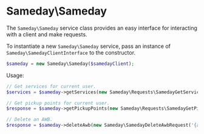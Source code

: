 # Sameday\Sameday

The `Sameday\Sameday` service class provides an easy interface for interacting with a client and make requests.

To instantiate a new `Sameday\Sameday` service, pass an instance of `Sameday\SamedayClientInterface` to the constructor.

```php
$sameday = new Sameday\Sameday($samedayClient);
```

Usage:

```php
// Get services for current user.
$services = $sameday->getServices(new Sameday\Requests\SamedayGetServicesRequest());

// Get pickup points for current user.
$response = $sameday->getPickupPoints(new Sameday\Requests\SamedayGetPickupPointsRequest());

// Delete an AWB.
$response = $sameday->deleteAwb(new Sameday\SamedayDeleteAwbRequest('{awb_number}'));
```
